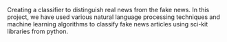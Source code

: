 Creating a classifier to distinguish real news from the fake news. In this project, we have used various natural language processing techniques and machine learning algorithms to classify fake news articles using sci-kit libraries from python.

